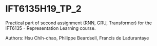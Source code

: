 # IFT6135H19_TP_2

Practical part of second assignment (RNN, GRU, Transformer)
for the IFT6135 - Representation Learning course.

Authors: Hsu Chih-chao, Philippe Beardsell, Francis de Ladurantaye
